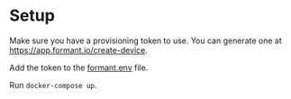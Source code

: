 # Setup

Make sure you have a provisioning token to use. You can generate one at https://app.formant.io/create-device.

Add the token to the [formant.env](./formant.env) file.

Run `docker-compose up`.
